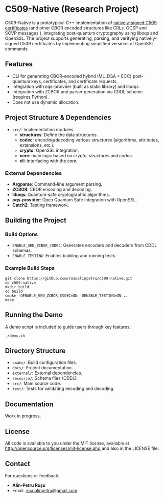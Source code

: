 # C509-Native (Research Project)

C509-Native is a prototypical C++ implementation of [natively-signed C509 certificates](https://www.ietf.org/archive/id/draft-ietf-cose-cbor-encoded-cert-13.html) (and other CBOR encoded structures like CRLs, OCSP and SCVP messages ), integrating post-quantum cryptography using liboqs and OpenSSL. The project supports generating, parsing, and verifying natively-signed C509 certificates by implementing simplified versions of OpenSSL commands.

## Features
- CLI for generating CBOR-encoded hybrid (ML_DSA + ECC) post-quantum keys, certificates, and certificate requests.
- Integration with oqs-proivder (built as static library) and liboqs.
- Integration with ZCBOR and parser generation via CDDL scheme (requires Python).
- Does not use dynamic allocation.

## Project Structure & Dependencies

- `src/`: Implementation modules
  - **structures**: Define the data structures.
  - **codec**: encoding/decoding various *structures* (algorithms, attributes, extensions, etc.).
  - **crypto**: OpenSSL integration.
  - **core**: main logic based on *crypto*, *structures* and *codec*.
  - **cli**: interfacing with the *core*.

### External Dependencies
- **Argparse**: Command-line argument parsing.
- **ZCBOR**: CBOR encoding and decoding.
- **liboqs**: Quantum-safe cryptographic algorithms.
- **oqs-provider**: Open Quantum Safe integration with OpenSSL.
- **Catch2**: Testing framework.

## Building the Project

### Build Options
- `ENABLE_GEN_ZCBOR_CODEC`: Generates encoders and decoders from CDDL schemas.
- `ENABLE_TESTING`: Enables building and running tests.

### Example Build Steps
```shell
git clone https://github.com/rosualinpetru/c509-native.git
cd c509-native
mkdir build
cd build
cmake -DENABLE_GEN_ZCBOR_CODEC=ON -DENABLE_TESTING=ON ..
make
```

## Running the Demo
A demo script is included to guide users through key features:
```shell
./demo.sh
```

## Directory Structure
- `cmake/`: Build configuration files.
- `docs/`: Project documentation.
- `external/`: External dependencies.
- `resource/`: Schema files (CDDL).
- `src/`: Main source code.
- `test/`: Tests for validating encoding and decoding.

## Documentation
Work in progress.

## License
All code is available to you under the MIT license, available at http://opensource.org/licenses/mit-license.php and also in the LICENSE file.

## Contact
For questions or feedback:
- **Alin-Petru Roșu**
- Email: rosualinpetru@gmail.com

